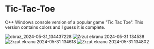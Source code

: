 # Tic-Tac-Toe
C++ Windows console version of a popular game "Tic Tac Toe". This version contains colors and I guess it is complete. 

![obraz_2024-05-31_134437228](https://github.com/Cashtann/Tic-Tac-Toe/assets/121943141/ff22a666-1265-458e-a08c-3c8849858902)
![Zrzut ekranu 2024-05-31 134538](https://github.com/Cashtann/Tic-Tac-Toe/assets/121943141/088521ab-bf80-478a-976d-d82a7a743133)
![Zrzut ekranu 2024-05-31 134618](https://github.com/Cashtann/Tic-Tac-Toe/assets/121943141/79411bcd-a3b6-4d11-a7f0-549cffac6379)
![Zrzut ekranu 2024-05-31 134802](https://github.com/Cashtann/Tic-Tac-Toe/assets/121943141/9993a4aa-28fa-4bbc-931a-bc8bce8cfa24)

